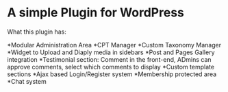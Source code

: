 # A simple Plugin for WordPress

What this plugin has:

*Modular Administration Area
*CPT Manager
*Custom Taxonomy Manager
*Widget to Upload and Diaply media in sidebars
*Post and Pages Gallery integration
*Testimonial section: Comment in the front-end, ADmins can approve comments, select which comments to display
*Custom template sections
*Ajax based Login/Register system
*Membership protected area
*Chat system
